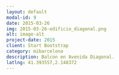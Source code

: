 ```yaml
---
layout: default
modal-id: 9
date: 2015-03-26
img: 2015-03-26-edificio_diagonal.png
alt: image-alt
project-date: 2015
client: Start Bootstrap
category: mibarcelona
description: Balcon en Avenida Diagonal.
latlng: 41.393557,2.148372
---
```

